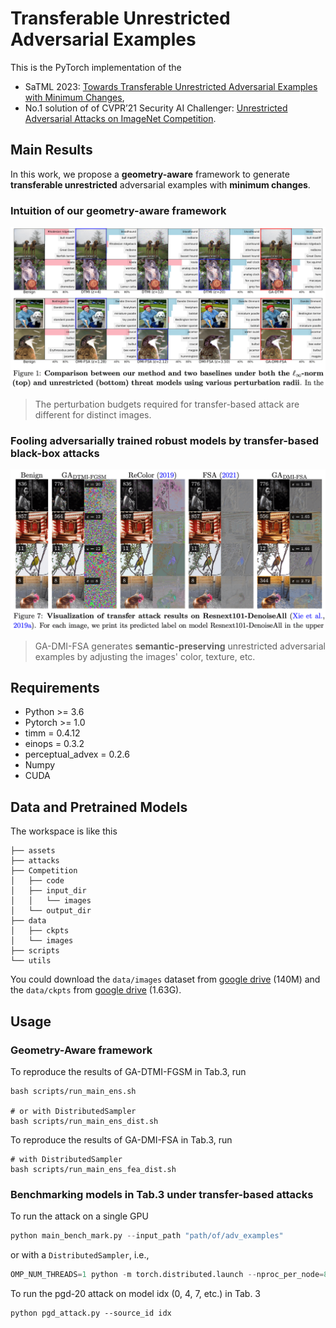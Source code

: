 # Transferable Unrestricted Adversarial Examples

This is the PyTorch implementation of the
* SaTML 2023: [Towards Transferable Unrestricted Adversarial Examples
with Minimum Changes](https://arxiv.org/abs/2201.01102),
* No.1 solution of of CVPR’21 Security AI Challenger: [Unrestricted Adversarial Attacks on ImageNet Competition](https://arxiv.org/abs/2110.09903).

## Main Results

In this work, we propose a **geometry-aware** framework to generate **transferable unrestricted** adversarial examples with **minimum changes**. 

### Intuition of our geometry-aware framework

<p align="center">
    <img src="assets/intuition.png" width="1000"\>
</p>

> The perturbation budgets required for transfer-based attack are different for distinct images.

### Fooling adversarially trained robust models by transfer-based black-box attacks

<p align="center">
    <img src="assets/GA-DMI-FSA.png" width="1000"\>
</p>

> GA-DMI-FSA generates **semantic-preserving** unrestricted adversarial examples by adjusting the images' color, texture, etc.



## Requirements

* Python >= 3.6
* Pytorch >= 1.0
* timm = 0.4.12
* einops = 0.3.2
* perceptual_advex = 0.2.6
* Numpy
* CUDA


## Data and Pretrained Models

The workspace is like this
```
├── assets
├── attacks
├── Competition
│   ├── code
│   ├── input_dir
│   │   └── images
│   └── output_dir
├── data
│   ├── ckpts
│   └── images
├── scripts
└── utils
```

You could download the `data/images` dataset from [google drive](https://drive.google.com/file/d/1M7Xc7guRKk_YuLoDf-xVv45HX3nh4r_-/view?usp=sharing) (140M) and the `data/ckpts` from [google drive](https://drive.google.com/file/d/1zwC4kx_9Kpe86e9iGwiNXxNjI7S7JP0F/view?usp=sharing) (1.63G).



## Usage


### Geometry-Aware framework

To reproduce the results of GA-DTMI-FGSM in Tab.3, run
```shell
bash scripts/run_main_ens.sh

# or with DistributedSampler
bash scripts/run_main_ens_dist.sh
```

To reproduce the results of GA-DMI-FSA in Tab.3, run
```shell
# with DistributedSampler
bash scripts/run_main_ens_fea_dist.sh
```


### Benchmarking models in Tab.3 under transfer-based attacks

To run the attack on a single GPU
```python
python main_bench_mark.py --input_path "path/of/adv_examples"
```
or with a `DistributedSampler`, i.e.,
```python
OMP_NUM_THREADS=1 python -m torch.distributed.launch --nproc_per_node=8 --master_port 26667 main_bench_mark.py --distributed --batch_size 40 --input_path "path/of/adv_examples"
```

To run the pgd-20 attack on model idx (0, 4, 7, etc.) in Tab. 3
```
python pgd_attack.py --source_id idx
```

